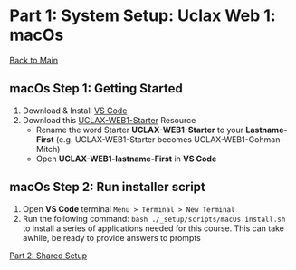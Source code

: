 # Part 1: System Setup: Uclax Web 1: macOs

[Back to Main](../SETUP.md)

## macOs Step 1: Getting Started

1. Download & Install <a href="https://code.visualstudio.com/download" target="VSCodeDownload">VS Code</a>
2. Download this [UCLAX-WEB1-Starter](https://github.com/uclax-web1-winter-2023/UCLAX-Web1-Starter/archive/refs/heads/master.zip) Resource
    - Rename the word Starter **UCLAX-WEB1-Starter** to your **Lastname-First** (e.g. UCLAX-WEB1-Starter becomes UCLAX-WEB1-Gohman-Mitch)
    - Open **UCLAX-WEB1-lastname-First** in **VS Code**

## macOs Step 2: Run installer script

1. Open **VS Code** terminal `Menu > Terminal > New Terminal`
2. Run the following command: `bash ./_setup/scripts/macOs.install.sh` to install a series of applications needed for this course. This can take awhile, be ready to provide answers to prompts

[Part 2: Shared Setup](./Shared-Setup.md)
